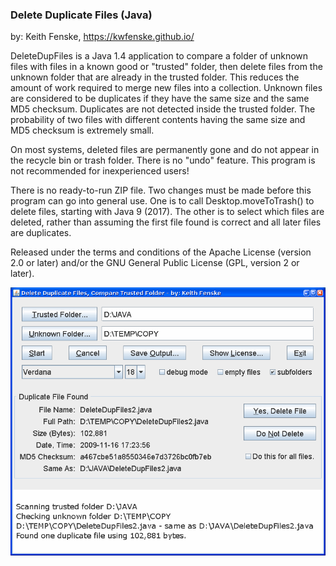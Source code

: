 
### Delete Duplicate Files (Java)

by: Keith Fenske, https://kwfenske.github.io/

DeleteDupFiles is a Java 1.4 application to compare a folder of unknown files
with files in a known good or "trusted" folder, then delete files from the
unknown folder that are already in the trusted folder. This reduces the amount
of work required to merge new files into a collection. Unknown files are
considered to be duplicates if they have the same size and the same MD5
checksum. Duplicates are not detected inside the trusted folder. The
probability of two files with different contents having the same size and MD5
checksum is extremely small.

On most systems, deleted files are permanently gone and do not appear in the
recycle bin or trash folder. There is no "undo" feature. This program is not
recommended for inexperienced users!

There is no ready-to-run ZIP file. Two changes must be made before this program
can go into general use. One is to call Desktop.moveToTrash() to delete files,
starting with Java 9 (2017). The other is to select which files are deleted,
rather than assuming the first file found is correct and all later files are
duplicates.

Released under the terms and conditions of the Apache License (version 2.0 or
later) and/or the GNU General Public License (GPL, version 2 or later).

![Delete Duplicate Files (Java) sample program image](DeleteDupFiles2.gif)
